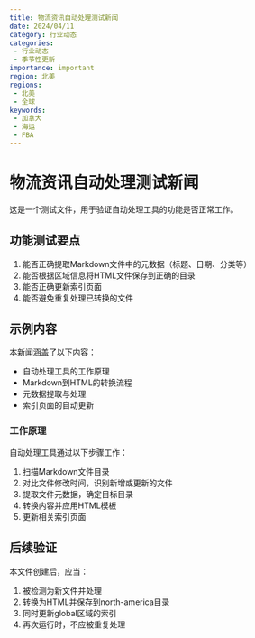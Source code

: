 ```yaml
---
title: 物流资讯自动处理测试新闻
date: 2024/04/11
category: 行业动态
categories:
 - 行业动态
 - 季节性更新
importance: important
region: 北美
regions:
 - 北美
 - 全球
keywords:
 - 加拿大
 - 海运
 - FBA
---
```


# 物流资讯自动处理测试新闻

这是一个测试文件，用于验证自动处理工具的功能是否正常工作。

## 功能测试要点

1. 能否正确提取Markdown文件中的元数据（标题、日期、分类等）
2. 能否根据区域信息将HTML文件保存到正确的目录
3. 能否正确更新索引页面
4. 能否避免重复处理已转换的文件

## 示例内容

本新闻涵盖了以下内容：

- 自动处理工具的工作原理
- Markdown到HTML的转换流程
- 元数据提取与处理
- 索引页面的自动更新

### 工作原理

自动处理工具通过以下步骤工作：

1. 扫描Markdown文件目录
2. 对比文件修改时间，识别新增或更新的文件
3. 提取文件元数据，确定目标目录
4. 转换内容并应用HTML模板
5. 更新相关索引页面

## 后续验证

本文件创建后，应当：

1. 被检测为新文件并处理
2. 转换为HTML并保存到north-america目录
3. 同时更新global区域的索引
4. 再次运行时，不应被重复处理 